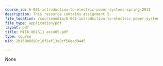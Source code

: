 ```yaml
---
course_id: 6-061-introduction-to-electric-power-systems-spring-2011
description: This resource contains assignment 5.
file_location: /coursemedia/6-061-introduction-to-electric-power-systems-spring-2011/2b16808890c18f1ef13a8cf56ead9445_MIT6_061S11_assn05.pdf
file_type: application/pdf
layout: pdf
title: MIT6_061S11_assn05.pdf
type: course
uid: 2b16808890c18f1ef13a8cf56ead9445

---
```

None